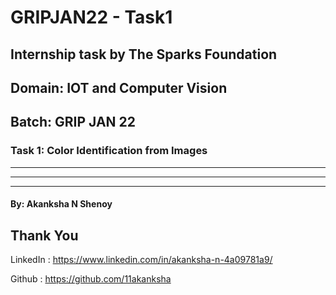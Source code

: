 # GRIPJAN22 - Task1

## Internship task by The Sparks Foundation

## Domain: IOT and Computer Vision

## Batch: GRIP JAN 22

### Task 1: Color Identification from Images

---------
----------
--------

#### By:  Akanksha N Shenoy

## Thank You


LinkedIn : https://www.linkedin.com/in/akanksha-n-4a09781a9/

Github : https://github.com/11akanksha
